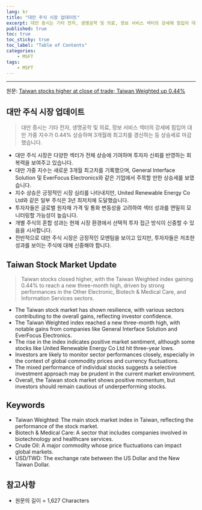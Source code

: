 ```yaml
---
lang: kr
title: "대만 주식 시장 업데이트"
excerpt: 대만 증시는 기타 전자, 생명공학 및 의료, 정보 서비스 섹터의 강세에 힘입어 대만 가중 지수가 0.44% 상승하며 3개월래 최고치를 경신하는 등 상승세로 마감했습니다.
published: true
toc: true
toc_sticky: true
toc_label: "Table of Contents"
categories:
    - MSFT
tags:
    - MSFT
---
```


---

  원문: [Taiwan stocks higher at close of trade; Taiwan Weighted up 0.44%](https://www.investing.com/news/stock-market-news/taiwan-stocks-higher-at-close-of-trade-taiwan-weighted-up-044-3801872)

## 대만 주식 시장 업데이트

> 대만 증시는 기타 전자, 생명공학 및 의료, 정보 서비스 섹터의 강세에 힘입어 대만 가중 지수가 0.44% 상승하며 3개월래 최고치를 경신하는 등 상승세로 마감했습니다.


- 대만 주식 시장은 다양한 섹터가 전체 상승에 기여하며 투자자 신뢰를 반영하는 회복력을 보여주고 있습니다.
- 대만 가중 지수는 새로운 3개월 최고치를 기록했으며, General Interface Solution 및 EverFocus Electronics와 같은 기업에서 주목할 만한 상승세를 보였습니다.
- 지수 상승은 긍정적인 시장 심리를 나타내지만, United Renewable Energy Co Ltd와 같은 일부 주식은 3년 최저치에 도달했습니다.
- 투자자들은 글로벌 원자재 가격 및 통화 변동성을 고려하여 섹터 성과를 면밀히 모니터링할 가능성이 높습니다.
- 개별 주식의 혼합 성과는 현재 시장 환경에서 선택적 투자 접근 방식이 신중할 수 있음을 시사합니다.
- 전반적으로 대만 주식 시장은 긍정적인 모멘텀을 보이고 있지만, 투자자들은 저조한 성과를 보이는 주식에 대해 신중해야 합니다.

## Taiwan Stock Market Update

> Taiwan stocks closed higher, with the Taiwan Weighted index gaining 0.44% to reach a new three-month high, driven by strong performances in the Other Electronic, Biotech & Medical Care, and Information Services sectors.


- The Taiwan stock market has shown resilience, with various sectors contributing to the overall gains, reflecting investor confidence.
- The Taiwan Weighted index reached a new three-month high, with notable gains from companies like General Interface Solution and EverFocus Electronics.
- The rise in the index indicates positive market sentiment, although some stocks like United Renewable Energy Co Ltd hit three-year lows.
- Investors are likely to monitor sector performances closely, especially in the context of global commodity prices and currency fluctuations.
- The mixed performance of individual stocks suggests a selective investment approach may be prudent in the current market environment.
- Overall, the Taiwan stock market shows positive momentum, but investors should remain cautious of underperforming stocks.

## Keywords

- Taiwan Weighted: The main stock market index in Taiwan, reflecting the performance of the stock market.
- Biotech & Medical Care: A sector that includes companies involved in biotechnology and healthcare services.
- Crude Oil: A major commodity whose price fluctuations can impact global markets.
- USD/TWD: The exchange rate between the US Dollar and the New Taiwan Dollar.

## 참고사항

- 원문의 길이 = 1,627 Characters

